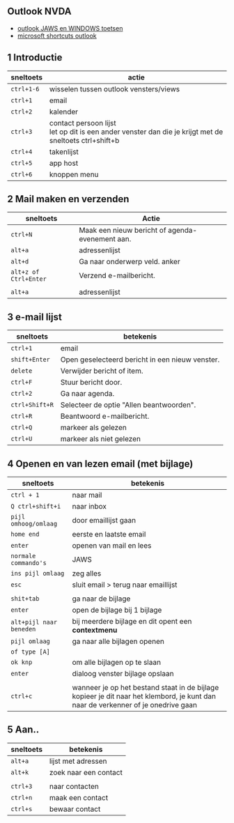 ## Outlook NVDA

- [outlook JAWS en WINDOWS toetsen](../outlook.md)
- [microsoft shortcuts outlook](https://support.microsoft.com/en-us/office/keyboard-shortcuts-for-outlook-3cdeb221-7ae5-4c1d-8c1d-9e63216c1efd)

## 1 Introductie 

| sneltoets | actie |
|---|---|
| `ctrl+1-6`| wisselen tussen outlook vensters/views|
| `ctrl+1` | email |
| `ctrl+2` | kalender |
| `ctrl+3` | contact persoon lijst <br> let op dit is een ander venster dan die je krijgt met de sneltoets ctrl+shift+b |
| `ctrl+4` | takenlijst |
| `ctrl+5` | app host |
| `ctrl+6` | knoppen menu|

## 2 Mail maken en verzenden

| sneltoets          | Actie                                      |
|---------------------|--------------------------------------------|
| `ctrl+N`            | Maak een nieuw bericht of agenda-evenement aan. |
| `alt+a` | adressenlijst |
| `alt+d`            | Ga naar onderwerp veld. anker|
| `alt+z of Ctrl+Enter`        | Verzend e-mailbericht.|
| | |
| `alt+a` | adressenlijst |

## 3 e-mail lijst

| sneltoets | betekenis |
|---|---|
| `ctrl+1` | email |
| `shift+Enter`       | Open geselecteerd bericht in een nieuw venster.  |
| `delete`            | Verwijder bericht of item.                 |
| `ctrl+F`            | Stuur bericht door.                        |
| `ctrl+2`            | Ga naar agenda.                            |
| `ctrl+Shift+R`      | Selecteer de optie "Allen beantwoorden".   |
| `ctrl+R`            | Beantwoord e-mailbericht.                  |
| `ctrl+Q`            | markeer als gelezen                |
| `ctrl+U`            | markeer als niet gelezen              |

## 4 Openen en van lezen email (met bijlage)

| sneltoets | betekenis |
|---|---|
| `ctrl + 1` | naar mail |
| `Q ctrl+shift+i` | naar inbox|
| `pijl omhoog/omlaag` | door emaillijst gaan |
| `home end` | eerste en laatste email |
| `enter` | openen van mail en lees |
| `normale commando's` | JAWS |
| `ins pijl omlaag` | zeg alles |
| `esc` | sluit email > terug naar emaillijst |
| | |
| `shit+tab` | ga naar de bijlage |
| `enter` | open de bijlage bij 1 bijlage |
| `alt+pijl naar beneden` | bij meerdere bijlage en dit opent een **contextmenu** |
| `pijl omlaag` | ga naar alle bijlagen openen |
| `of type [A]` |  |
| `ok knp` | om alle bijlagen op te slaan |
| `enter` | dialoog venster bijlage opslaan |
| | |
|`ctrl+c`|wanneer je op het bestand staat in de bijlage kopieer je dit naar het klembord, je kunt dan naar de verkenner of je onedrive gaan|


## 5 Aan..
| sneltoets | betekenis |
|---|---|
|`alt+a`|lijst met adressen|
|`alt+k`| zoek naar een contact|
| | |
|`ctrl+3`|naar contacten|
|`ctrl+n`| maak een contact|
|`ctrl+s`| bewaar contact|
